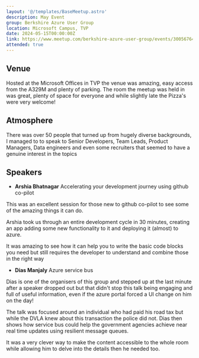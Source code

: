 ```yaml
---
layout: '@/templates/BaseMeetup.astro'
description: May Event
group: Berkshire Azure User Group
location: Microsoft Campus, TVP
date: 2024-05-15T00:00:00Z
link: https://www.meetup.com/berkshire-azure-user-group/events/300567643/
attended: true
---
```

## Venue

Hosted at the Microsoft Offices in TVP the venue was amazing, easy access from the A329M and plenty of parking. The room the meetup was held in was great, plenty of space for everyone and while slightly late the Pizza's were very welcome!

## Atmosphere

There was over 50 people that turned up from hugely diverse backgrounds, I managed to to speak to Senior Developers, Team Leads, Product Managers, Data engineers and even some recruiters that seemed to have a genuine interest in the topics

## Speakers

- **Arshia Bhatnagar** Accelerating your development journey using github co-pilot

This was an excellent session for those new to github co-pilot to see some of the amazing things it can do.

 Arshia took us through an entire development cycle in 30 minutes, creating an app adding some new functionality to it and deploying it (almost) to azure.

 It was amazing to see how it can help you to write the basic code blocks you need but still requires the developer to understand and combine those in the right way

- **Dias Manjaly** Azure service bus

Dias is one of the organisers of this group and stepped up at the last minute after a speaker dropped out but that didn't stop this talk being engaging and full of useful information, even if the azure portal forced a UI change on him on the day!

The talk was focused around an individual who had paid his road tax but while the DVLA knew about this transaction the police did not. Dias then shows how service bus could help the government agencies achieve near real time updates using resilient message queues.

It was a very clever way to make the content accessible to the whole room while allowing him to delve into the details then he needed too.
